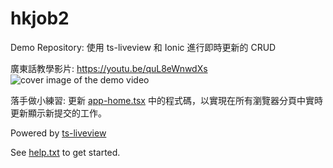# hkjob2

Demo Repository: 使用 ts-liveview 和 Ionic 進行即時更新的 CRUD

廣東話教學影片: https://youtu.be/quL8eWnwdXs
![cover image of the demo video](https://i3.ytimg.com/vi/quL8eWnwdXs/hqdefault.jpg)

落手做小練習: 更新 [app-home.tsx](./server/app/pages/app-home.tsx) 中的程式碼，以實現在所有瀏覽器分頁中實時更新顯示新提交的工作。

Powered by [ts-liveview](https://github.com/beenotung/ts-liveview/blob/v5-auth-ionic-template/README.md)

See [help.txt](help.txt) to get started.
